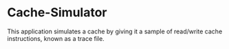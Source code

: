 # Cache-Simulator
This application simulates a cache by giving it a sample of read/write cache instructions, known as a trace file.
